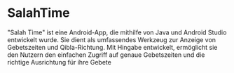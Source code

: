 # SalahTime
"Salah Time" ist eine Android-App, die mithilfe von Java und Android Studio entwickelt wurde. Sie dient als umfassendes Werkzeug zur Anzeige von Gebetszeiten und Qibla-Richtung. Mit Hingabe entwickelt, ermöglicht sie den Nutzern den einfachen Zugriff auf genaue Gebetszeiten und die richtige Ausrichtung für ihre Gebete
